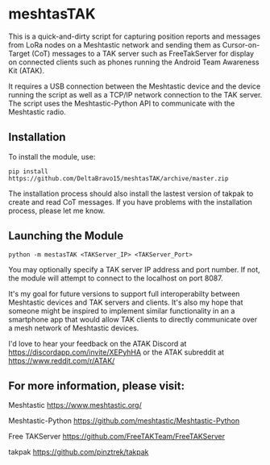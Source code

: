 # meshtasTAK
This is a quick-and-dirty script for capturing position reports and messages from LoRa nodes on a Meshtastic network and sending them as Cursor-on-Target (CoT) messages to a TAK server such as FreeTakServer for display on connected clients such as phones running the Android Team Awareness Kit (ATAK).

It requires a USB connection between the Meshtastic device and the device running the script as well as a TCP/IP network connection to the TAK server. The script uses the Meshtastic-Python API to communicate with the Meshtastic radio.

## Installation
To install the module, use:

`pip install https://github.com/DeltaBravo15/meshtasTAK/archive/master.zip`

The installation process should also install the lastest version of takpak to create and read CoT messages. If you have problems with the installation process, please let me know.

## Launching the Module
`python -m mestasTAK <TAKServer_IP> <TAKServer_Port>`

You may optionally specify a TAK server IP address and port number. If not, the module will attempt to connect to the localhost on port 8087.

It's my goal for future versions to support full interoperabilty between Meshtastic devices and TAK servers and clients. It's also my hope that someone might be inspired to implement similar functionality in an a smartphone app that would allow TAK clients to directly communicate over a mesh network of Meshtastic devices.

I'd love to hear your feedback on the ATAK Discord at https://discordapp.com/invite/XEPyhHA or the ATAK subreddit at https://www.reddit.com/r/ATAK/

## For more information, please visit:
Meshtastic https://www.meshtastic.org/

Meshtastic-Python https://github.com/meshtastic/Meshtastic-Python

Free TAKServer https://github.com/FreeTAKTeam/FreeTAKServer

takpak https://github.com/pinztrek/takpak
